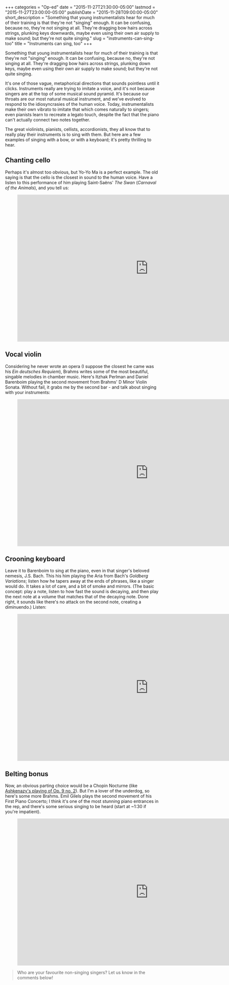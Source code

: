 +++
categories = "Op-ed"
date = "2015-11-27T21:30:00-05:00"
lastmod = "2015-11-27T23:00:00-05:00"
publishDate = "2015-11-28T09:00:00-05:00"
short_description = "Something that young instrumentalists hear for much of their training is that they're not \"singing\" enough. It can be confusing, because no, they're not singing at all. They're dragging bow hairs across strings, plunking keys downwards, maybe even using their own air supply to make sound; but they're not quite singing."
slug = "instruments-can-sing-too"
title = "Instruments can sing, too"
+++

Something that young instrumentalists hear for much of their training is that they're not "singing" enough. It can be confusing, because no, they're not singing at all. They're dragging bow hairs across strings, plunking down keys, maybe even using their own air supply to make sound; but they're not quite singing. 

It's one of those vague, metaphorical directions that sounds pointless until it clicks. Instruments really are trying to imitate a voice, and it's not because singers are at the top of some musical sound pyramid. It's because our throats are our most natural musical instrument, and we've evolved to respond to the idiosyncrasies of the human voice. Today, instrumentalists make their own vibrato to imitate that which comes naturally to singers; even pianists learn to recreate a legato touch, despite the fact that the piano can't actually connect two notes together.

The great violinists, pianists, cellists, accordionists, they all know that to really play their instruments is to sing with them. But here are a few examples of singing with a bow, or with a keyboard; it's pretty thrilling to hear.

## Chanting cello

Perhaps it's almost too obvious, but Yo-Yo Ma is a perfect example. The old saying is that the cello is the closest in sound to the human voice. Have a listen to this performance of him playing Saint-Saëns' *The Swan* (*Carnaval of the Animals*), and you tell us:

<figure data-type="video">
<iframe width="854" height="480" src="https://www.youtube.com/embed/zNbXuFBjncw" frameborder="0" allowfullscreen></iframe>
</figure>

## Vocal violin

Considering he never wrote an opera (I suppose the closest he came was his *Ein deutsches Requiem*), Brahms writes some of the most beautiful, singable melodies in chamber music. Here's Itzhak Perlman and Daniel Barenboim playing the second movement from Brahms' D Minor Violin Sonata. Without fail, it grabs me by the second bar - and talk about singing with your instruments:

<figure data-type="video"><iframe width="854" height="480" src="https://www.youtube.com/embed/-L5nSwAND3Y" frameborder="0" allowfullscreen></iframe>
</figure>

## Crooning keyboard

Leave it to Barenboim to sing at the piano, even in that singer's beloved nemesis, J.S. Bach. This his him playing the Aria from Bach's *Goldberg Variations*; listen how he tapers away at the ends of phrases, like a singer would do. It takes a lot of care, and a bit of smoke and mirrors. (The basic concept: play a note, listen to how fast the sound is decaying, and then play the next note at a volume that matches that of the decaying note. Done right, it sounds like there's no attack on the second note, creating a diminuendo.) Listen:

<figure data-type="video"><iframe width="854" height="480" src="https://www.youtube.com/embed/AcXXkcZ2jWM" frameborder="0" allowfullscreen></iframe>
</figure>

## Belting bonus

Now, an obvious parting choice would be a Chopin Nocturne (like [Ashkenazy's playing of Op. 9 no. 2](https://www.youtube.com/watch?v=AG-OQNXQxYg)). But I'm a lover of the underdog, so here's some more Brahms. Emil Gilels plays the second movement of his First Piano Concerto; I think it's one of the most stunning piano entrances in the rep, and there's some serious singing to be heard (start at ~1:30 if you're impatient).

<figure data-type="video"><iframe width="854" height="480" src="https://www.youtube.com/embed/L5XtH3gq1a4" frameborder="0" allowfullscreen></iframe>
</figure>

>Who are your favourite non-singing singers? Let us know in the comments below!
